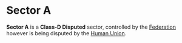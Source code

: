 # Sector A

**Sector A** is a **Class-D Disputed** sector, controlled by the [Federation](../../factions/federation.md) however is being disputed by the [Human Union](../../factions/human_union.md).
